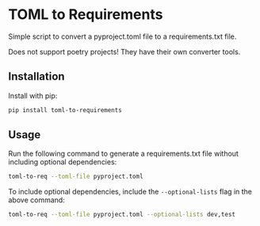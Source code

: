# TOML to Requirements

Simple script to convert a pyproject.toml file to a requirements.txt file.

Does not support poetry projects! They have their own converter tools.

## Installation

Install with pip:

```bash
pip install toml-to-requirements
```

## Usage

Run the following command to generate a requirements.txt file without including optional dependencies:

```bash
toml-to-req --toml-file pyproject.toml
```

To include optional dependencies, include the `--optional-lists` flag in the above command:

```bash
toml-to-req --toml-file pyproject.toml --optional-lists dev,test
```
